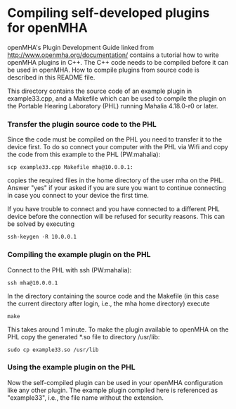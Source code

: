 # Compiling self-developed plugins for openMHA

openMHA's Plugin Development Guide linked from 
http://www.openmha.org/documentation/
contains a tutorial how to write openMHA plugins in C++. The C++ code needs to
be compiled before it can be used in openMHA. How to compile plugins from
source code is described in this README file.

This directory contains the source code of an example plugin in
example33.cpp, and a Makefile which can be used to compile the plugin on the 
Portable Hearing Laboratory (PHL) running Mahalia 4.18.0-r0 or later.

### Transfer the plugin source code to the PHL

Since the code must be compiled on the PHL you need to transfer it to the
device first. To do so connect your computer with the PHL via Wifi and copy the
code from this example to the PHL (PW:mahalia):
```
scp example33.cpp Makefile mha@10.0.0.1:
```
copies the required files in the home directory of the user mha on the PHL.
Answer "yes" if your asked if you are sure you want to continue connecting
in case you connect to your device the first time.

If you have trouble to connect and you have connected to a different PHL device
before the connection will be refused for security reasons. This can be solved 
by executing 
```
ssh-keygen -R 10.0.0.1
```

### Compiling the example plugin on the PHL

Connect to the PHL with ssh (PW:mahalia): 
```
ssh mha@10.0.0.1
```

In the directory containing the source code and the Makefile (in this case the
current directory after login, i.e., the mha home directory) execute
```
make
```

This takes around 1 minute. To make the plugin available to openMHA on the PHL
copy the generated *.so file to directory /usr/lib:
```
sudo cp example33.so /usr/lib
```

### Using the example plugin on the PHL 

Now the self-compiled plugin can be used in your openMHA configuration like any
other plugin. The example plugin compiled here is referenced as "example33", 
i.e., the file name without the extension.
